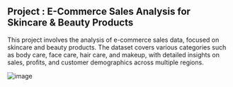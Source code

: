 ## Project  : E-Commerce Sales Analysis for Skincare & Beauty Products

<p>This project involves the analysis of e-commerce sales data, focused on skincare and beauty products. The dataset covers various categories such as body care, face care, hair care, and makeup, with detailed insights on sales, profits, and customer demographics across multiple regions.  </br>

![image](https://github.com/user-attachments/assets/15c64cf5-25c3-4125-90c4-638bae8830ad)

 </p>





